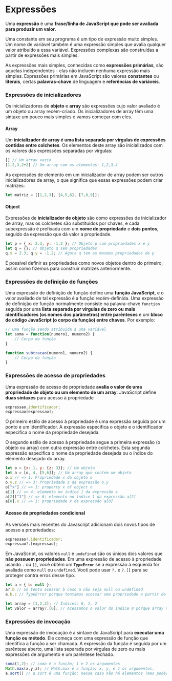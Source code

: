# Expressões

Uma **expressão** é uma **frase/linha de JavaScript que pode ser avaliada para produzir um valor**.

Uma constante em seu programa é um tipo de expressão muito simples. Um nome de variável também é uma expressão simples que avalia qualquer valor atribuído a essa variável. Expressões complexas são construídas a partir de expressões mais simples.

As expressões mais simples, conhecidas como **expressões primárias**, são aquelas independentes - elas não incluem nenhuma expressão mais simples. Expressões primárias em JavaScript são valores **constantes** ou **literais**, certas **palavras-chave** de linguagem e **referências de variáveis**.

### Expressões de inicializadores

Os inicializadores de **objeto** e **array** são expressões cujo valor avaliado é um objeto ou array recém-criado. Os inicializadores de array têm uma sintaxe um pouco mais simples e vamos começar com eles. 

#### Array

Um **inicializador de array é uma lista separada por vírgulas de expressões contidas entre colchetes**. Os elementos deste array são inicializados com os valores das expressões separadas por vírgulas:

```javascript
[] // Um array vazio
[1,2,3,2+2] // Um array com os elementos: 1,2,3,4
```

As expressões de elemento em um inicializador de array podem ser outros inicializadores de array, o que significa que essas expressões podem criar matrizes:

```javascript
let matriz = [[1,2,3], [4,5,6], [7,8,9]];
```

#### Object

Expressões de **inicializador de objeto** são como expressões de inicializador de array, mas os colchetes são substituídos por chaves, e cada subexpressão é prefixada com um **nome de propriedade** e **dois** **pontos**, seguido da expressão que dá valor a propriedade.

```javascript
let p = { x: 2.3, y: -1.2 }; // Objeto p com propriedades x e y
let q = {}; // Objeto q sem propriedades
q.x = 2.3; q.y = -1.2; // Agora q tem as mesmas propriedades de p
```

É possível definir as propriedades como novos objetos dentro do primeiro, assim como fizemos para construir matrizes anteriormente.

### Expressões de definição de funções

Uma expressão de definição de função define uma **função JavaScript**, e o valor avaliado de tal expressão é a função recém-definida. Uma expressão de definição de função normalmente consiste na palavra-chave `function` seguida por uma **lista separada por vírgulas de zero ou mais identificadores \(os nomes dos parâmetros\) entre parênteses** e um **bloco de código JavaScript \(o corpo da função\) entre chaves**. Por exemplo:

```javascript
// Uma função sendo atribuida a uma variável
let soma = function(numero1, numero2) {
    // Corpo da função
}

function subtracao(numero1, numero2) {
    // Corpo da função
}
```

### Expressões de acesso de propriedades

Uma expressão de acesso de propriedade **avalia o valor de uma propriedade de objeto ou um elemento de um array**. JavaScript define **duas sintaxes** para acesso à propriedade

```javascript
expressao.identificador;
expressao[expressao];
```

O primeiro estilo de acesso à propriedade é uma expressão seguida por um ponto e um identificador. A expressão especifica o objeto e o identificador especifica o nome da propriedade desejada.

O segundo estilo de acesso à propriedade segue a primeira expressão \(o objeto ou array\) com outra expressão entre colchetes. Esta segunda expressão especifica o nome da propriedade desejada ou o índice do elemento desejado do array.

```javascript
let o = {x: 1, y: {z: 3}}; // Um objeto
let a = [o, 4, [5,6]]; // Um array que contem um objeto
o.x // => 1: Propriedade x do objeto o
o.y.z // => 3: Propriedade z da expressão o.y
o["x"] // => 1: property x of object o
a[1] // => 4: elemento no índice 1 da expressão a
a[2]["1"] // => 6: elemento no índice 1 da expressão a[2]
a[0].x // => 1: propriedade x da expressão a[0]
```

#### Acesso de propriedades condicional

As versões mais recentes do Javascript adicionam dois novos tipos de acesso a propriedades:

```javascript
expressao?.identificador;
expressao?.[expressao];
```

Em JavaScript, os valores `null` e `undefined` são os únicos dois valores que **não possuem propriedades**. Em uma expressão de acesso à propriedade usando `.` ou `[]`, você obtém um **`TypeError`** se a expressão à esquerda for avaliada como `null` ou `undefined`. Você pode usar `?.` e `?.[]` para se proteger contra erros desse tipo.

```javascript
let a = { b: null };
a?.b // Só tenta acessar b caso a não seja null ou undefined
a.b.c // TypeError porque tentamos acessar uma propriedade a partir de um null

let array = [1,2,3]; // Índices: 0, 1, 2
let valor = array?.[0]; // Acessamos o valor do indice 0 porque array não é null
```

### Expressões de invocação

Uma expressão de invocação é a sintaxe do JavaScript para **executar uma função ou método**. Ele começa com uma expressão de função que identifica a função a ser chamada. A expressão da função é seguida por um parêntese aberto, uma lista separada por vírgulas de zero ou mais expressões de argumento e um parêntese fechado.

```javascript
soma(1,2); // soma é a função; 1 e 2 os argumentos
Math.max(x,y,z); // Math.max é a função; x, y, e z os argumentos.
a.sort() // a.sort é uma função; nesse caso não há elementos (mas poderiamos).
```

